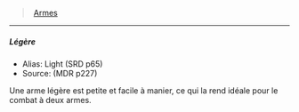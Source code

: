 ﻿> [Armes](hd_weapons.md)

---

##### Légère

- Alias: Light (SRD p65)
- Source: (MDR p227)

Une arme légère est petite et facile à manier, ce qui la rend idéale pour le combat à deux armes.

